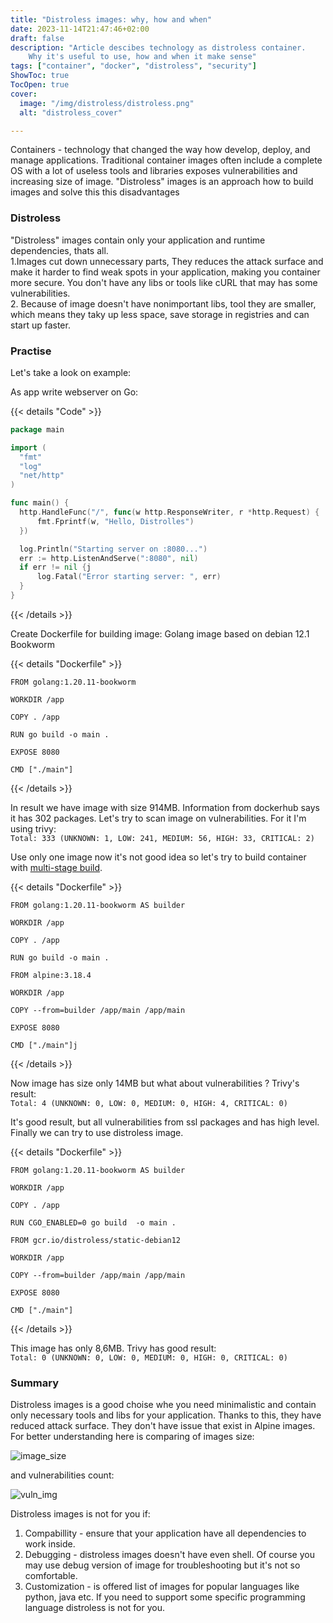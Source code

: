 ```yaml
---
title: "Distroless images: why, how and when"
date: 2023-11-14T21:47:46+02:00
draft: false
description: "Article descibes technology as distroless container. 
    Why it's useful to use, how and when it make sense"
tags: ["container", "docker", "distroless", "security"]
ShowToc: true
TocOpen: true
cover:
  image: "/img/distroless/distroless.png"
  alt: "distroless_cover"

---
```


Containers - technology that changed the way how develop, deploy, and manage applications.
Traditional container images often include a complete OS with a lot of useless tools and libraries
exposes vulnerabilities and increasing size of image. 
"Distroless" images is an approach how to build images and solve this this disadvantages

### Distroless
"Distroless" images contain only your application and runtime dependencies, thats all.  
1.Images cut down unnecessary parts, They reduces the attack surface and make it harder 
to find weak spots in your application, 
making you container more secure. You don't have any libs or tools like cURL that 
may has some vulnerabilities.   
2.  Because of image doesn't have nonimportant libs, tool they are smaller, which means they 
taky up less space, save storage in registries and can start up faster. 

### Practise
Let's take a look on example:

As app write webserver on Go:

{{< details "Code" >}}
  ```go
package main

import (
	"fmt"
	"log"
	"net/http"
)

func main() {
	http.HandleFunc("/", func(w http.ResponseWriter, r *http.Request) {
		fmt.Fprintf(w, "Hello, Distrolles")
	})

	log.Println("Starting server on :8080...")
	err := http.ListenAndServe(":8080", nil)
	if err != nil {j
		log.Fatal("Error starting server: ", err)
	}
}
  ```
{{< /details >}}

Create Dockerfile for building image:
Golang image based on debian 12.1 Bookworm

{{< details "Dockerfile" >}}
  ```
FROM golang:1.20.11-bookworm

WORKDIR /app

COPY . /app

RUN go build -o main .

EXPOSE 8080

CMD ["./main"]
  ```
{{< /details >}}

In result we have image with size 914MB. Information from
dockerhub says it has 302 packages.
Let's try to scan image on vulnerabilities. For it I'm using trivy:  
```Total: 333 (UNKNOWN: 1, LOW: 241, MEDIUM: 56, HIGH: 33, CRITICAL: 2)```

Use only one image now it's not good idea so let's try to build container 
with [multi-stage build](https://docs.docker.com/build/building/multi-stage/).  

{{< details "Dockerfile" >}}
  ```
FROM golang:1.20.11-bookworm AS builder

WORKDIR /app

COPY . /app

RUN go build -o main .

FROM alpine:3.18.4

WORKDIR /app

COPY --from=builder /app/main /app/main

EXPOSE 8080

CMD ["./main"]j
  ```
{{< /details >}}

Now image has size only 14MB but what about vulnerabilities ?
Trivy's result:  
```Total: 4 (UNKNOWN: 0, LOW: 0, MEDIUM: 0, HIGH: 4, CRITICAL: 0)```

It's good result, but all vulnerabilities from ssl packages and has high level. 
Finally we can try to use distroless image. 

{{< details "Dockerfile" >}}
  ```
FROM golang:1.20.11-bookworm AS builder

WORKDIR /app

COPY . /app

RUN CGO_ENABLED=0 go build  -o main .

FROM gcr.io/distroless/static-debian12

WORKDIR /app

COPY --from=builder /app/main /app/main

EXPOSE 8080

CMD ["./main"]
  ```
{{< /details >}}

This image has only 8,6MB. Trivy has good result:  
```Total: 0 (UNKNOWN: 0, LOW: 0, MEDIUM: 0, HIGH: 0, CRITICAL: 0)```

### Summary 
Distroless images is a good choise whe you need minimalistic and contain only 
necessary tools and libs for your application. Thanks to this, they have
reduced attack surface. They don't have issue that exist in Alpine images.
For better understanding here is comparing of images size:

![image_size](/img/distroless/size.png)

and vulnerabilities count:

![vuln_img](/img/distroless/vuln.png)

Distroless images is not for you if: 

1. Compabillity - ensure that your application have all dependencies to work
  inside. 
2. Debugging - distroless images doesn't have even shell. Of course you may 
   use debug version of image for troubleshooting but it's not so comfortable.
3. Customization - is offered list of images for popular languages like python,
   java etc. If you need to support some specific programming language distroless
   is not for you. 
